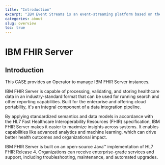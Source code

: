 ```yaml
---
title: "Introduction"
excerpt: "IBM Event Streams is an event-streaming platform based on the open-source Apache Kafka® project."
categories: about
slug: overview
toc: true
---
```

# IBM FHIR Server

## Introduction

This CASE provides an Operator to manage IBM FHIR Server instances.

IBM FHIR Server is capable of processing, validating, and storing healthcare data in an industry-standard format that can be used for running search and other reporting capabilities. Built for the enterprise and offering cloud portability, it's an integral component of a data integration pipeline.
 
By applying standardized semantics and data models in accordance with the HL7 Fast Healthcare Interoperability Resources (FHIR) specification, IBM FHIR Server makes it easier to maximize insights across systems. It enables capabilities like advanced analytics and machine learning, which can drive better health outcomes and organizational impact.
 
IBM FHIR Server is built on an open-source Java™ implementation of HL7 FHIR Release 4. Organizations can receive enterprise-grade services and support, including troubleshooting, maintenance, and automated upgrades.




